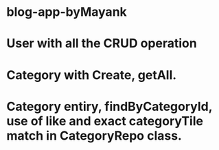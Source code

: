 # blog-app-byMayank
# User with all the CRUD operation

# Category with Create, getAll.

# Category entiry, findByCategoryId, use of like and exact categoryTile match in CategoryRepo class. 